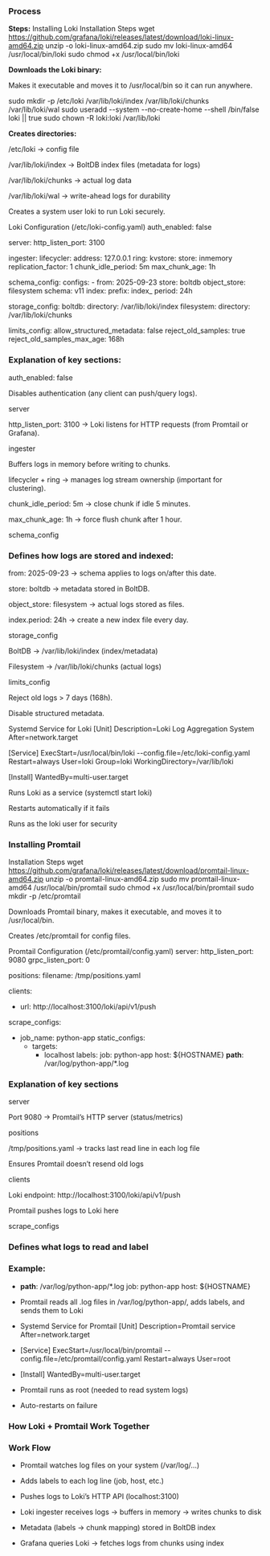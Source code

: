 ### Process ####

**Steps:**
Installing Loki
Installation Steps
wget https://github.com/grafana/loki/releases/latest/download/loki-linux-amd64.zip
unzip -o loki-linux-amd64.zip
sudo mv loki-linux-amd64 /usr/local/bin/loki
sudo chmod +x /usr/local/bin/loki


**Downloads the Loki binary:**

Makes it executable and moves it to /usr/local/bin so it can run anywhere.

sudo mkdir -p /etc/loki /var/lib/loki/index /var/lib/loki/chunks /var/lib/loki/wal
sudo useradd --system --no-create-home --shell /bin/false loki || true
sudo chown -R loki:loki /var/lib/loki


**Creates directories:**

/etc/loki → config file

/var/lib/loki/index → BoltDB index files (metadata for logs)

/var/lib/loki/chunks → actual log data

/var/lib/loki/wal → write-ahead logs for durability

Creates a system user loki to run Loki securely.

Loki Configuration (/etc/loki-config.yaml)
auth_enabled: false

server:
  http_listen_port: 3100

ingester:
  lifecycler:
    address: 127.0.0.1
    ring:
      kvstore:
        store: inmemory
      replication_factor: 1
  chunk_idle_period: 5m
  max_chunk_age: 1h

schema_config:
  configs:
    - from: 2025-09-23
      store: boltdb
      object_store: filesystem
      schema: v11
      index:
        prefix: index_
        period: 24h

storage_config:
  boltdb:
    directory: /var/lib/loki/index
  filesystem:
    directory: /var/lib/loki/chunks

limits_config:
  allow_structured_metadata: false
  reject_old_samples: true
  reject_old_samples_max_age: 168h

### Explanation of key sections:

auth_enabled: false

Disables authentication (any client can push/query logs).

server

http_listen_port: 3100 → Loki listens for HTTP requests (from Promtail or Grafana).

ingester

Buffers logs in memory before writing to chunks.

lifecycler + ring → manages log stream ownership (important for clustering).

chunk_idle_period: 5m → close chunk if idle 5 minutes.

max_chunk_age: 1h → force flush chunk after 1 hour.

schema_config

### Defines how logs are stored and indexed:

from: 2025-09-23 → schema applies to logs on/after this date.

store: boltdb → metadata stored in BoltDB.

object_store: filesystem → actual logs stored as files.

index.period: 24h → create a new index file every day.

storage_config

BoltDB → /var/lib/loki/index (index/metadata)

Filesystem → /var/lib/loki/chunks (actual logs)

limits_config

Reject old logs > 7 days (168h).

Disable structured metadata.

Systemd Service for Loki
[Unit]
Description=Loki Log Aggregation System
After=network.target

[Service]
ExecStart=/usr/local/bin/loki --config.file=/etc/loki-config.yaml
Restart=always
User=loki
Group=loki
WorkingDirectory=/var/lib/loki

[Install]
WantedBy=multi-user.target


Runs Loki as a service (systemctl start loki)

Restarts automatically if it fails

Runs as the loki user for security

### Installing Promtail ###
Installation Steps
wget https://github.com/grafana/loki/releases/latest/download/promtail-linux-amd64.zip
unzip -o promtail-linux-amd64.zip
sudo mv promtail-linux-amd64 /usr/local/bin/promtail
sudo chmod +x /usr/local/bin/promtail
sudo mkdir -p /etc/promtail


Downloads Promtail binary, makes it executable, and moves it to /usr/local/bin.

Creates /etc/promtail for config files.

Promtail Configuration (/etc/promtail/config.yaml)
server:
  http_listen_port: 9080
  grpc_listen_port: 0

positions:
  filename: /tmp/positions.yaml

clients:
  - url: http://localhost:3100/loki/api/v1/push

scrape_configs:
  - job_name: python-app
    static_configs:
      - targets:
          - localhost
        labels:
          job: python-app
          host: ${HOSTNAME}
          __path__: /var/log/python-app/*.log

### Explanation of key sections

server

Port 9080 → Promtail’s HTTP server (status/metrics)

positions

/tmp/positions.yaml → tracks last read line in each log file

Ensures Promtail doesn’t resend old logs

clients

Loki endpoint: http://localhost:3100/loki/api/v1/push

Promtail pushes logs to Loki here

scrape_configs

### Defines what logs to read and label

### Example:

* __path__: /var/log/python-app/*.log
job: python-app
host: ${HOSTNAME}


* Promtail reads all .log files in /var/log/python-app/, adds labels, and sends them to Loki

* Systemd Service for Promtail
[Unit]
Description=Promtail service
After=network.target

* [Service]
ExecStart=/usr/local/bin/promtail --config.file=/etc/promtail/config.yaml
Restart=always
User=root

* [Install]
WantedBy=multi-user.target


* Promtail runs as root (needed to read system logs)

* Auto-restarts on failure

### How Loki + Promtail Work Together ####
### Work Flow

* Promtail watches log files on your system (/var/log/...)

* Adds labels to each log line (job, host, etc.)

* Pushes logs to Loki’s HTTP API (localhost:3100)

* Loki ingester receives logs → buffers in memory → writes chunks to disk

* Metadata (labels → chunk mapping) stored in BoltDB index

* Grafana queries Loki → fetches logs from chunks using index